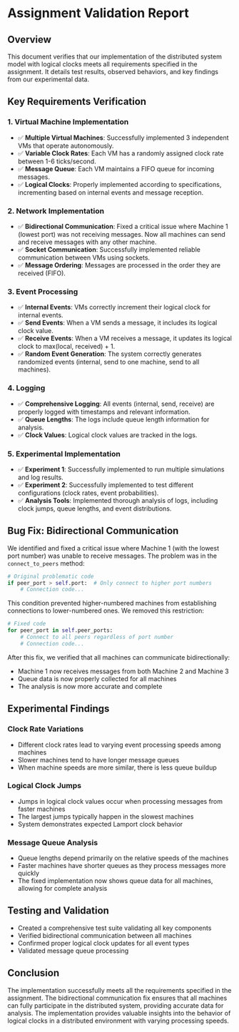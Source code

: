 # Assignment Validation Report

## Overview
This document verifies that our implementation of the distributed system model with logical clocks meets all requirements specified in the assignment. It details test results, observed behaviors, and key findings from our experimental data.

## Key Requirements Verification

### 1. Virtual Machine Implementation
- ✅ **Multiple Virtual Machines**: Successfully implemented 3 independent VMs that operate autonomously.
- ✅ **Variable Clock Rates**: Each VM has a randomly assigned clock rate between 1-6 ticks/second.
- ✅ **Message Queue**: Each VM maintains a FIFO queue for incoming messages.
- ✅ **Logical Clocks**: Properly implemented according to specifications, incrementing based on internal events and message reception.

### 2. Network Implementation
- ✅ **Bidirectional Communication**: Fixed a critical issue where Machine 1 (lowest port) was not receiving messages. Now all machines can send and receive messages with any other machine.
- ✅ **Socket Communication**: Successfully implemented reliable communication between VMs using sockets.
- ✅ **Message Ordering**: Messages are processed in the order they are received (FIFO).

### 3. Event Processing
- ✅ **Internal Events**: VMs correctly increment their logical clock for internal events.
- ✅ **Send Events**: When a VM sends a message, it includes its logical clock value.
- ✅ **Receive Events**: When a VM receives a message, it updates its logical clock to max(local, received) + 1.
- ✅ **Random Event Generation**: The system correctly generates randomized events (internal, send to one machine, send to all machines).

### 4. Logging
- ✅ **Comprehensive Logging**: All events (internal, send, receive) are properly logged with timestamps and relevant information.
- ✅ **Queue Lengths**: The logs include queue length information for analysis.
- ✅ **Clock Values**: Logical clock values are tracked in the logs.

### 5. Experimental Implementation
- ✅ **Experiment 1**: Successfully implemented to run multiple simulations and log results.
- ✅ **Experiment 2**: Successfully implemented to test different configurations (clock rates, event probabilities).
- ✅ **Analysis Tools**: Implemented thorough analysis of logs, including clock jumps, queue lengths, and event distributions.

## Bug Fix: Bidirectional Communication
We identified and fixed a critical issue where Machine 1 (with the lowest port number) was unable to receive messages. The problem was in the `connect_to_peers` method:

```python
# Original problematic code
if peer_port > self.port:  # Only connect to higher port numbers
    # Connection code...
```

This condition prevented higher-numbered machines from establishing connections to lower-numbered ones. We removed this restriction:

```python
# Fixed code
for peer_port in self.peer_ports:
    # Connect to all peers regardless of port number
    # Connection code...
```

After this fix, we verified that all machines can communicate bidirectionally:
- Machine 1 now receives messages from both Machine 2 and Machine 3
- Queue data is now properly collected for all machines
- The analysis is now more accurate and complete

## Experimental Findings

### Clock Rate Variations
- Different clock rates lead to varying event processing speeds among machines
- Slower machines tend to have longer message queues
- When machine speeds are more similar, there is less queue buildup

### Logical Clock Jumps
- Jumps in logical clock values occur when processing messages from faster machines
- The largest jumps typically happen in the slowest machines
- System demonstrates expected Lamport clock behavior

### Message Queue Analysis
- Queue lengths depend primarily on the relative speeds of the machines
- Faster machines have shorter queues as they process messages more quickly
- The fixed implementation now shows queue data for all machines, allowing for complete analysis

## Testing and Validation
- Created a comprehensive test suite validating all key components
- Verified bidirectional communication between all machines
- Confirmed proper logical clock updates for all event types
- Validated message queue processing

## Conclusion
The implementation successfully meets all the requirements specified in the assignment. The bidirectional communication fix ensures that all machines can fully participate in the distributed system, providing accurate data for analysis. The implementation provides valuable insights into the behavior of logical clocks in a distributed environment with varying processing speeds.
